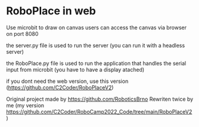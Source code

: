 # RoboPlace in web

Use microbit to draw on canvas
users can access the canvas via browser on port 8080

the server.py file is used to run the server (you can run it with a headless server)

the RoboPlace.py file is used to run the application that handles the serial input from microbit (you have to have a display atached)

if you dont need the web version, use this version (https://github.com/C2Coder/RoboPlaceV2)

Original project made by https://github.com/RoboticsBrno
Rewriten twice by me (my version https://github.com/C2Coder/RoboCamp2022_Code/tree/main/RoboPlaceV2)

